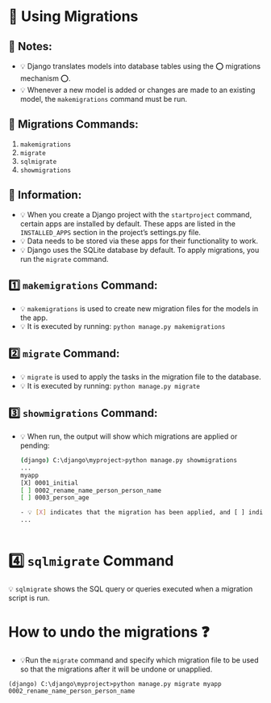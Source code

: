# 📑 Using Migrations

## 📑 Notes:
- 💡 Django translates models into database tables using the ⭕ migrations mechanism ⭕.
- 💡 Whenever a new model is added or changes are made to an existing model, the `makemigrations` command must be run.

## 📑 Migrations Commands:
1. `makemigrations`
2. `migrate`
3. `sqlmigrate`
4. `showmigrations`

## 🔵 Information:
- 💡 When you create a Django project with the `startproject` command, certain apps are installed by default. These apps are listed in the `INSTALLED_APPS` section in the project’s settings.py file.
- 💡 Data needs to be stored via these apps for their functionality to work.
- 💡 Django uses the SQLite database by default. To apply migrations, you run the `migrate` command.

## 1️⃣ `makemigrations` Command:
- 💡 `makemigrations` is used to create new migration files for the models in the app.
- 💡 It is executed by running: `python manage.py makemigrations`

## 2️⃣ `migrate` Command:
- 💡 `migrate` is used to apply the tasks in the migration file to the database.
- 💡 It is executed by running: `python manage.py migrate`

## 3️⃣ `showmigrations` Command:
- 💡 When run, the output will show which migrations are applied or pending:
  ```bash
  (django) C:\django\myproject>python manage.py showmigrations
  ...
  myapp
  [X] 0001_initial
  [ ] 0002_rename_name_person_person_name
  [ ] 0003_person_age

  - 💡 [X] indicates that the migration has been applied, and [ ] indicates pending migrations.
  ...



# 4️⃣ `sqlmigrate` Command

💡 `sqlmigrate` shows the SQL query or queries executed when a migration script is run.

# How to undo the migrations ❓

- 💡Run the `migrate` command and specify which migration file to be used so that the migrations after it will be undone or unapplied.
```
(django) C:\django\myproject>python manage.py migrate myapp 0002_rename_name_person_person_name

```
